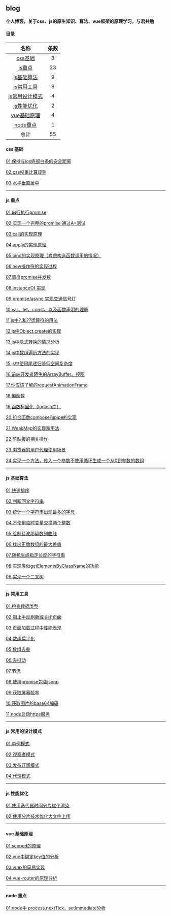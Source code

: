 ## blog 
**个人博客，关于css、js的原生知识、算法、vue框架的原理学习，与君共勉**

#### 目录

|  名称 | 条数  |
| :--------------------: | :--: |
| [css基础]( #css)  |  3  |
| [js重点](#js1)     |  23  |
| [js基础算法](#js2)   |  9   |
| [js常用工具](#js3)   |  9  |
| [js常用设计模式](#js4) |  4   |
| [js性能优化](#js5)   |  2  |
| [vue基础原理](#vue)   |  4   |
| [node重点](#node)    |  1   |
| 总计          |  55  |

#### <p id='css'>css 基础</p>

[01.保持与ios底部白条的安全距离](https://github.com/codeWen666/blogs-js/tree/main/src/css/01-apple.md)

[02.css权重计算规则](https://github.com/codeWen666/blogs-js/tree/main/src/css/02-power.md)

[03.水平垂直居中](https://github.com/codeWen666/blogs-js/tree/main/src/css/03-center.md)

___

#### <p id='js1'>js 重点</p>

[01.串行执行promise](https://github.com/codeWen666/blogs-js/tree/main/src/origin/01-sequence.md)

[02.实现一个完整的promise 通过A+测试](https://github.com/codeWen666/blogs-js/tree/main/src/origin/02-promise.md)

[03.call的实现原理](https://github.com/codeWen666/blogs-js/tree/main/src/origin/03-call.md)

[04.apply的实现原理](https://github.com/codeWen666/blogs-js/tree/main/src/origin/04-apply.md)

[05.bind的实现原理（考虑构造函数调用的情况）](https://github.com/codeWen666/blogs-js/tree/main/src/origin/05-bind.md)

[06.new操作符的实现过程](https://github.com/codeWen666/blogs-js/tree/main/src/origin/06-new.md)

[07.调度promise并发数](https://github.com/codeWen666/blogs-js/tree/main/src/origin/07-dispatch.md)

[08.instanceOf 实现](https://github.com/codeWen666/blogs-js/tree/main/src/origin/08-instanceOf.md)

[09.promise/async 实现交通信号灯](https://github.com/codeWen666/blogs-js/tree/main/src/origin/09-light.md)

[10.var、let、const、以及函数声明的理解](https://blog.csdn.net/weixin_43601527/article/details/121154133?spm=1001.2014.3001.5501)

[11.js中?.和??运算符的用法](https://github.com/codeWen666/blogs-js/tree/main/src/origin/10-operator.md)

[12.js中Object.create的实现](https://github.com/codeWen666/blogs-js/tree/main/src/origin/11-create.md)

[13.js中隐式转换的情况分析](https://github.com/codeWen666/blogs-js/tree/main/src/origin/13-false.md)

[14.js中数组遍历方法的实现](https://github.com/codeWen666/blogs-js/tree/main/src/origin/14-array.md)

[15.js中使用尾递归降低空间复杂度](https://github.com/codeWen666/blogs-js/tree/main/src/origin/15-recursion.md)

[16.前端开发者陌生的ArrayBuffer、视图](https://github.com/codeWen666/blogs-js/tree/main/src/origin/16-dataView.md)

[17.你应该了解的requestAnimationFrame](https://github.com/codeWen666/blogs-js/tree/main/src/origin/17-raf.md)

[18.偏函数](https://github.com/codeWen666/blogs-js/tree/main/src/origin/18-pianFun.md)

[19.函数柯里化（lodash库）](https://github.com/codeWen666/blogs-js/tree/main/src/origin/19-curry.md)

[20.组合函数compose和pipe的实现](https://github.com/codeWen666/blogs-js/tree/main/src/origin/20-compose.md)

[21.WeakMap的实现和用法](https://github.com/codeWen666/blogs-js/tree/main/src/origin/21-weakMap.md)

[22.剪贴板的相关操作](https://github.com/codeWen666/blogs-js/tree/main/src/origin/22-clipBoard.md)

[23.浏览器的用户代理使用场景](https://github.com/codeWen666/blogs-js/tree/main/src/origin/23-userAgent.md)

[24.实现一个方法，传入一个参数不使用循环生成一个从0到参数的数组](https://github.com/codeWen666/blogs-js/tree/main/src/utils/26-quickArray.md)

___

#### <p id='js2'>js 基础算法</p>

[01.快速排序](https://github.com/codeWen666/blogs-js/tree/main/src/algorithm/01-quickSort.md)

[02.判断回文字符串](https://github.com/codeWen666/blogs-js/tree/main/src/algorithm/01-quickSort.md)

[03.统计一个字符串出现最多的字母](https://github.com/codeWen666/blogs-js/tree/main/src/algorithm/01-quickSort.md)

[04.不使用临时变量交换两个整数](https://github.com/codeWen666/blogs-js/tree/main/src/algorithm/01-quickSort.md)

[05.绘制斐波那契数列曲线](https://github.com/codeWen666/blogs-js/tree/main/src/algorithm/01-quickSort.md)

[06.找出正数数组的最大差值](https://github.com/codeWen666/blogs-js/tree/main/src/algorithm/01-quickSort.md)

[07.随机生成指定长度的字符串](https://github.com/codeWen666/blogs-js/tree/main/src/algorithm/01-quickSort.md)

[08.实现类似getElementsByClassName的功能](https://github.com/codeWen666/blogs-js/tree/main/src/algorithm/01-quickSort.md)

[09.实现一个二叉树](https://github.com/codeWen666/blogs-js/tree/main/src/algorithm/01-quickSort.md)
___

#### <p id='js3'>js 常用工具</p>

[01.检查数据类型](https://github.com/codeWen666/blogs-js/tree/main/src/utils/01-type.md)

[02.阻止手动刷新或关闭页面](https://github.com/codeWen666/blogs-js/tree/main/src/utils/02-prevent.md)

[03.页面加载过程中性能表现](https://github.com/codeWen666/blogs-js/tree/main/src/utils/03-performance.md)

[04.数组扁平化](https://github.com/codeWen666/blogs-js/tree/main/src/utils/04-flat.md)

[05.数组去重](https://github.com/codeWen666/blogs-js/tree/main/src/utils/05-unique.md)

[06.去抖动](https://github.com/codeWen666/blogs-js/tree/main/src/utils/06-debounce.md)

[07.节流](https://github.com/codeWen666/blogs-js/tree/main/src/utils/07-throttle.md)

[08.使用promise包装jsonp](https://github.com/codeWen666/blogs-js/tree/main/src/utils/08-jsonp.md)

[09.获取屏幕帧率](https://github.com/codeWen666/blogs-js/tree/main/src/utils/09-fps.md)

[10.获取图片的base64编码](https://github.com/codeWen666/blogs-js/tree/main/src/utils/10-base64.md)

[11.node启动https服务](https://github.com/codeWen666/blogs-js/tree/main/src/utils/10-base64.md)

___

#### <p id='js4'>js 常用的设计模式</p>

[01.单例模式](https://github.com/codeWen666/blogs-js/tree/main/src/design/01-singleton.md)

[02.观察者模式](https://github.com/codeWen666/blogs-js/tree/main/src/performence/01-divideTime.md)

[03.发布订阅模式](https://github.com/codeWen666/blogs-js/tree/main/src/performence/01-divideTime.md)

[04.代理模式](https://github.com/codeWen666/blogs-js/tree/main/src/performence/01-divideTime.md)

___

#### <p id='js5'>js 性能优化</p>

[01.使用迭代器时间分片优化渲染](https://github.com/codeWen666/blogs-js/tree/main/src/performence/01-divideTime.md)

[02.使用分片技术优化大文件上传](https://github.com/codeWen666/blogs-js/tree/main/src/performence/01-divideTime.md)

___

#### <p id='vue'>vue 基础原理</p>

[01.scoped的原理](https://github.com/codeWen666/blogs-js/tree/main/src/vue/01-scoped.md)

[02.vue中绑定key值的分析](https://blog.csdn.net/weixin_43601527/article/details/121246362)

[03.vuex的简易实现](https://blog.csdn.net/weixin_43601527/article/details/121246362)

[04.vue-router的原理分析](https://blog.csdn.net/weixin_43601527/article/details/121246362)

___

#### <p id='node'>node 重点</p>

[01.node中 process.nextTick、setImmediate分析](https://github.com/codeWen666/blogs-js/tree/main/src/node/01-async.md)